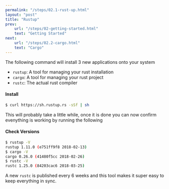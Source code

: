 ```yaml
---
permalink: "/steps/02.1-rust-up.html"
layout: "post"
title: "Rustup"
prev: 
    url: "/steps/02-getting-started.html"
    text: "Getting Started"
next: 
    url: "/steps/02.2-cargo.html"
    text: "Cargo"
---
```

<div class="explain">

The following command will install 3 new applications onto your system
<ul>
<li><code>rustup</code>: A tool for managing your rust installation</li>
<li><code>cargo</code>: A tool for managing your rust project</li>
<li><code>rustc</code>: The actual rust compiler</li>
</ul>
</div>

#### Install
```bash
$ curl https://sh.rustup.rs -sSf | sh
```

<div class="explain">

This will probably take a little while, once it is done you can now confirm evenything is working
by running the following
</div>

#### Check Versions
```bash
$ rustup -V
rustup 1.11.0 (e751ff9f8 2018-02-13)
$ cargo -V
cargo 0.26.0 (41480f5cc 2018-02-26)
$ rustc -V
rustc 1.25.0 (84203cac6 2018-03-25)
```
<div class="explain">
A new <code>rustc</code> is published every 6 weeks and this tool makes it super easy to keep everything in sync.
</div>